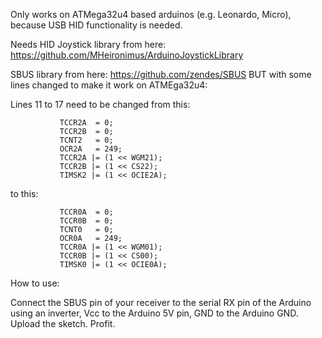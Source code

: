 Only works on ATMega32u4 based arduinos (e.g. Leonardo, Micro), because USB HID functionality is needed. 

Needs HID Joystick library from here: https://github.com/MHeironimus/ArduinoJoystickLibrary

SBUS library from here: https://github.com/zendes/SBUS
BUT with some lines changed to make it work on ATMEga32u4:

Lines 11 to 17 need to be changed from this:

               TCCR2A  = 0;
               TCCR2B  = 0;
               TCNT2   = 0;
               OCR2A   = 249;
               TCCR2A |= (1 << WGM21);
               TCCR2B |= (1 << CS22);
               TIMSK2 |= (1 << OCIE2A);

to this:

               TCCR0A  = 0;
               TCCR0B  = 0;
               TCNT0   = 0;
               OCR0A   = 249;
               TCCR0A |= (1 << WGM01);
               TCCR0B |= (1 << CS00);
               TIMSK0 |= (1 << OCIE0A);
               
               
How to use:

Connect the SBUS pin of your receiver to the serial RX pin of the Arduino using an inverter, 
Vcc to the Arduino 5V pin, GND to the Arduino GND.
Upload the sketch. Profit. 


